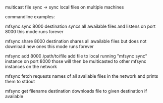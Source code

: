 multicast file sync -> sync local files on multiple machines

commandline examples:

mfsync sync 8000 destination
  syncs all awailable files and listens on port 8000
  this mode runs forever

mfsync share 8000 destination
  shares all awailable files but does not download new ones
  this mode runs forever

mfsync add 8000 /path/to/file
  add file to local running "mfsync sync" instance on port 8000
  those will then be multicasted to other mfsync instances on the network

mfsync fetch
  requests names of all available files in the network and prints them to stdout

mfsync get filename destination
  downloads file to given destination if available
